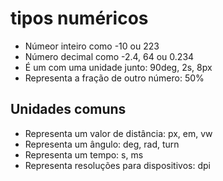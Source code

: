 # tipos numéricos

- <integer> Númeor inteiro como -10 ou 223
- <number> Número decimal como -2.4, 64 ou 0.234
- <dimension> É um <number> com uma unidade junto: 90deg, 2s, 8px
- <percetagem> Representa a fração de outro número: 50%

## Unidades comuns

- <length> Representa um valor de distância: px, em, vw
- <angle> Representa um ângulo: deg, rad, turn
- <time> Representa um tempo: s, ms
- <resolution> Representa resoluções para dispositivos: dpi
